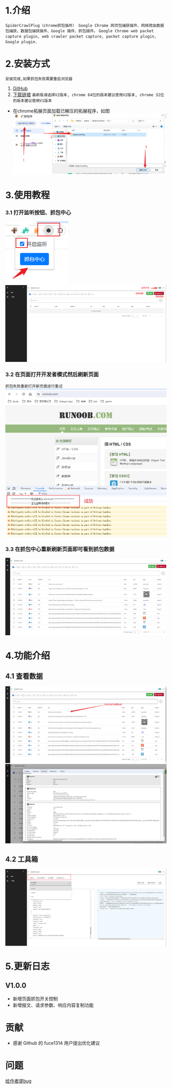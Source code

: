 # 1.介绍

`
SpiderCrawlPlug（chrome抓包插件） Google Chrome 网页包捕获插件、网络爬虫数据包捕获、数据包捕获插件、Google 插件、抓包插件。
`
`Google Chrome web packet capture plugin, web crawler packet capture, packet capture plugin, Google plugin.`

# 2.安装方式

`安装完成,如果抓包失败需要重启浏览器`

1. [GitHub](https://github.com/peng0928/SpiderCrawlPlug)
2. [下载链接](https://github.com/peng0928/SpiderCrawlPlug/archive/refs/heads/main.zip)
`最新版请选择V2版本, chrome 64位的版本建议使用V2版本, chrome 32位的版本建议使用V1版本`
- 在chrome拓展页面加载已解压的拓展程序，如图
  ![img.png](img/img.png)

# 3.使用教程

### 3.1 打开监听按钮、抓包中心

![img.png](img/img2.png)
![img.png](img/img3.png)

### 3.2 在页面打开开发者模式然后刷新页面

`抓包失败重新打开新页面进行重试`
![img.png](img/img4.png)

### 3.3 在抓包中心重新刷新页面即可看到抓包数据

![img.png](img/img5.png)
# 4.功能介绍
## 4.1 查看数据
![img_1.png](img/img_1.png)
![img_2.png](img/img_2.png)
## 4.2 工具箱
![img_3.png](img/img_3.png)

# 5.更新日志
## V1.0.0
- 新增页面抓包开关控制
- 新增报文、请求参数、响应内容复制功能

# 贡献
- 感谢 Github 的 fuce1314 用户提出优化建议


# 问题

[给作者提bug](https://github.com/peng0928/SpiderCrawlPlug/issues)